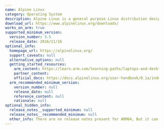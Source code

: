 ```yaml
---
name: Alpine Linux
category: Operating System
description: Alpine Linux is a general purpose Linux distribution designed for power users. It focuses on simplicity, security, and resource efficiency.
download_url: https://www.alpinelinux.org/downloads/
works_on_arm: true
supported_minimum_version:
  version_number: 3.5
  release_date: 2016/11/16
optional_info:
  homepage_url: https://alpinelinux.org/
  support_caveats: null
  alternative_options: null
  getting_started_resources:
    arm_content: https://learn.arm.com/learning-paths/laptops-and-desktops/wsl2/import/
    partner_content:
    official_docs: https://docs.alpinelinux.org/user-handbook/0.1a/index.html
  arm_recommended_minimum_version:
    version_number: null
    release_date: null
    reference_content: null
    rationale: null
optional_hidden_info:
  release_notes__supported_minimum: null
  release_notes__recommended_minimum: null
  other_info: There are no release notes present for ARM64, But it can be seen in release archives that v3.5 has the first ARM64 support.
---
```

